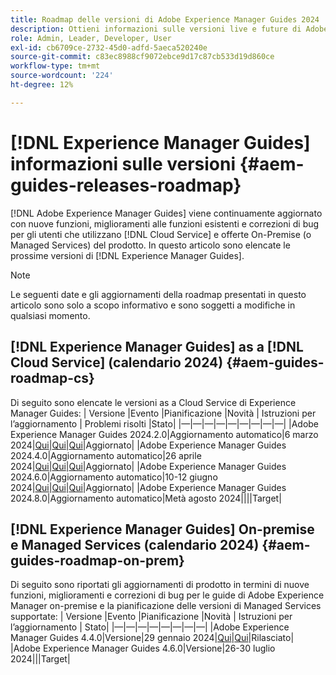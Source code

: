 ```yaml
---
title: Roadmap delle versioni di Adobe Experience Manager Guides 2024
description: Ottieni informazioni sulle versioni live e future di Adobe Experience Manager Guides on-premise e Adobe Experience Manager Guides as a Cloud Service
role: Admin, Leader, Developer, User
exl-id: cb6709ce-2732-45d0-adfd-5aeca520240e
source-git-commit: c83ec8988cf9072ebce9d17c87cb533d19d860ce
workflow-type: tm+mt
source-wordcount: '224'
ht-degree: 12%

---
```


# [!DNL Experience Manager Guides] informazioni sulle versioni {#aem-guides-releases-roadmap}

[!DNL Adobe Experience Manager Guides] viene continuamente aggiornato con nuove funzioni, miglioramenti alle funzioni esistenti e correzioni di bug per gli utenti che utilizzano [!DNL Cloud Service] e offerte On-Premise (o Managed Services) del prodotto. In questo articolo sono elencate le prossime versioni di [!DNL Experience Manager Guides].

>[!NOTE]
>
>Le seguenti date e gli aggiornamenti della roadmap presentati in questo articolo sono solo a scopo informativo e sono soggetti a modifiche in qualsiasi momento.

## [!DNL Experience Manager Guides] as a [!DNL Cloud Service] (calendario 2024) {#aem-guides-roadmap-cs}

Di seguito sono elencate le versioni as a Cloud Service di Experience Manager Guides: | Versione |Evento |Pianificazione |Novità | Istruzioni per l’aggiornamento | Problemi risolti |Stato| |—|—|—|—|—|—|—|—|—| |Adobe Experience Manager Guides 2024.2.0|Aggiornamento automatico|6 marzo 2024|[Qui](whats-new-2024-2-0.md)|[Qui](upgrade-instructions-2024-2-0.md)|[Qui](fixed-issues-2024-2-0.md)|Aggiornato| |Adobe Experience Manager Guides 2024.4.0|Aggiornamento automatico|26 aprile 2024|[Qui](whats-new-2024-04-0.md)|[Qui](upgrade-instructions-2024-04-0.md)|[Qui](fixed-issues-2024-04-0.md)|Aggiornato| |Adobe Experience Manager Guides 2024.6.0|Aggiornamento automatico|10-12 giugno 2024|[Qui](whats-new-2024-06-0.md)|[Qui](upgrade-instructions-2024-06-0.md)|[Qui](fixed-issues-2024-06-0.md)|Aggiornato| |Adobe Experience Manager Guides 2024.8.0|Aggiornamento automatico|Metà agosto 2024||||Target|

## [!DNL Experience Manager Guides] On-premise e Managed Services (calendario 2024) {#aem-guides-roadmap-on-prem}

Di seguito sono riportati gli aggiornamenti di prodotto in termini di nuove funzioni, miglioramenti e correzioni di bug per le guide di Adobe Experience Manager on-premise e la pianificazione delle versioni di Managed Services supportate: | Versione |Evento |Pianificazione |Novità | Istruzioni per l’aggiornamento | Stato| |—|—|—|—|—|—|—|—| |Adobe Experience Manager Guides 4.4.0|Versione|29 gennaio 2024|[Qui](whats-new-4-4.md)|[Qui](upgrade-instructions-4-4.md)|Rilasciato| |Adobe Experience Manager Guides 4.6.0|Versione|26-30 luglio 2024|||Target|
